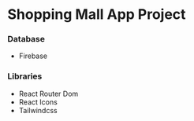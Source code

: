 # Shopping Mall App Project

### Database

- Firebase

### Libraries

- React Router Dom
- React Icons
- Tailwindcss
